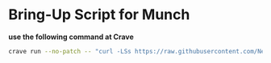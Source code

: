 # Bring-Up Script for Munch

**use the following command at Crave**
```bash
crave run --no-patch -- "curl -LSs https://raw.githubusercontent.com/NewbieNoob1/Build_Script/refs/heads/main/bringup.sh | bash"
```
